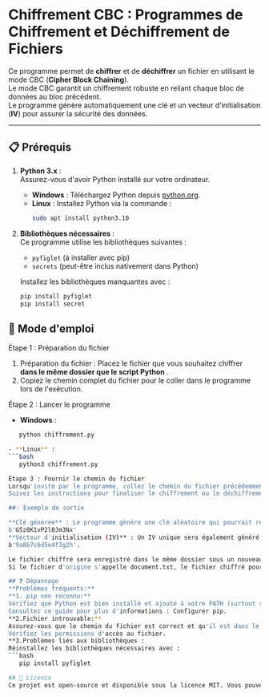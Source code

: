 # Chiffrement CBC : Programmes de Chiffrement et Déchiffrement de Fichiers

Ce programme permet de **chiffrer** et de **déchiffrer** un fichier en utilisant le mode CBC (**Cipher Block Chaining**).  
Le mode CBC garantit un chiffrement robuste en reliant chaque bloc de données au bloc précédent.  
Le programme génère automatiquement une clé et un vecteur d'initialisation (**IV**) pour assurer la sécurité des données.

---

## 📋 Prérequis

1. **Python 3.x** :  
   Assurez-vous d'avoir Python installé sur votre ordinateur.  
   - **Windows** : Téléchargez Python depuis [python.org](https://www.python.org/).  
   - **Linux** : Installez Python via la commande :  
     ```bash
     sudo apt install python3.10
     ```

2. **Bibliothèques nécessaires** :  
   Ce programme utilise les bibliothèques suivantes :  
   - `pyfiglet` (à installer avec pip)  
   - `secrets` (peut-être inclus nativement dans Python)  

   Installez les bibliothèques manquantes avec :  
   ```bash
   pip install pyfiglet
   pip install secret

## 🚀 Mode d'emploi

Étape 1 : Préparation du fichier
1. Préparation du fichier :
   Placez le fichier que vous souhaitez chiffrer **dans le même dossier que le script Python** .
2. Copiez le chemin complet du fichier pour le coller dans le programme lors de l'exécution.

Étape 2 : Lancer le programme
- **Windows** : 
```bash
   python chiffrement.py

- **Linux** :
```bash
   python3 chiffrement.py

Étape 3 : Fournir le chemin du fichier
Lorsqu'invité par le programme, collez le chemin du fichier précédemment copié.
Suivez les instructions pour finaliser le chiffrement ou le déchiffrement.

##💡 Exemple de sortie

**Clé générée** : Le programme génère une clé aléatoire qui pourrait ressembler à ceci :
b'G5z8K1vP2l0Jm3Nx'
**Vecteur d'initialisation (IV)** : Un IV unique sera également généré, par exemple :
b'9a8b7c6d5e4f3g2h'.

Le fichier chiffré sera enregistré dans le même dossier sous un nouveau nom. Par exemple :
Si le fichier d'origine s'appelle document.txt, le fichier chiffré pourrait s'appeler document_encrypted.txt.

## ❓ Dépannage
**Problèmes fréquents:**
**1. pip non reconnu:**
Vérifiez que Python est bien installé et ajouté à votre PATH (surtout sous Windows).
Consultez ce guide pour plus d'informations : Configurer pip.
**2.Fichier introuvable:**
Assurez-vous que le chemin du fichier est correct et qu'il est dans le même dossier que chiffrement.py.
Vérifiez les permissions d'accès au fichier.
**3.Problèmes liés aux bibliothèques :
Réinstallez les bibliothèques nécessaires avec :
```bash
   pip install pyfiglet

## 📄 Licence
Ce projet est open-source et disponible sous la licence MIT. Vous pouvez l'utiliser, le modifier et le distribuer librement.
